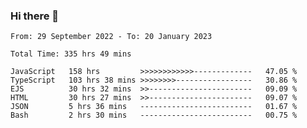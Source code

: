 ### Hi there 👋

<!--START_SECTION:waka-->

```text
From: 29 September 2022 - To: 20 January 2023

Total Time: 335 hrs 49 mins

JavaScript   158 hrs         >>>>>>>>>>>>-------------   47.05 %
TypeScript   103 hrs 38 mins >>>>>>>>-----------------   30.86 %
EJS          30 hrs 32 mins  >>-----------------------   09.09 %
HTML         30 hrs 27 mins  >>-----------------------   09.07 %
JSON         5 hrs 36 mins   -------------------------   01.67 %
Bash         2 hrs 30 mins   -------------------------   00.75 %
```

<!--END_SECTION:waka-->

<!--
**tranhieu1906/tranhieu1906** is a ✨ _special_ ✨ repository because its `README.md` (this file) appears on your GitHub profile.

Here are some ideas to get you started:

- 🔭 I’m currently working on ...
- 🌱 I’m currently learning ...
- 👯 I’m looking to collaborate on ...
- 🤔 I’m looking for help with ...
- 💬 Ask me about ...
- 📫 How to reach me: ...
- 😄 Pronouns: ...
- ⚡ Fun fact: ...
-->

